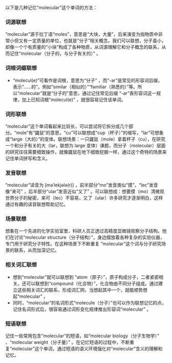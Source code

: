 以下是几种记忆“molecular”这个单词的方法：

### 词源联想
“molecular”源于拉丁语“moles”，意思是“大块，大量”，后来演变为指物质中非常小但又有一定质量的单位，也就是“分子”相关概念。我们可以联想，分子虽小，却像一个个有质量的“小块”构成了各种物质，从词源理解它和分子概念的联系，从而记住“molecular（分子的，与分子有关的）” 。

### 词根词缀联想
 - “molecul(e)”可看作是词根，意思为“分子” ，而“-ar”是常见的形容词后缀，表示“……的”。例如“similar（相似的）”“familiar（熟悉的）”等。所以“molecular”就是“分子的”意思，通过记住常见后缀 “-ar”表形容词这一规律，加上已知词根“molecul(e)” ，就很容易记住该单词。

### 词形联想
“molecular”这个单词看起来比较长，可以尝试将它拆分成几个部分。“mole”有“鼹鼠”的意思，“cu”可以联想成“cup（杯子）”的缩写，“lar”可想象成“large（大的）”的变体。联想场景：一只鼹鼠（mole）拿着杯子（cu），在研究一个和分子有关的大（lar，联想为 large 变体）课题，而分子（molecular）层面的研究往往需要细致操作，就像鼹鼠在地下细致挖掘一样，通过这个奇特的场景来记住单词拼写和含义。

### 发音联想
“molecular”读音为 [məˈlekjələ(r)] ，前半部分“mo”发音类似“摸”，“lec”发音像“来可” ，后半部分“ular”发音近似“又了” 。可以联想成：想要摸（mo）清微观世界分子的秘密，来可（lec）不容易，又了（ular）许多研究才逐渐明白，这样通过有趣的读音联想帮助记忆。

### 场景联想
想象在一个先进的化学实验室里，科研人员正透过高精度显微镜观察分子结构。他们在讨论“molecular structure（分子结构）”，身边摆放着各种复杂的实验仪器，专门用于研究分子特性。在这种场景下不断重复 “molecular”这个词与分子研究场景的联系，从而加深记忆。

### 相关词汇联想
 - 想到“molecular”就可以联想到 “atom（原子）”，原子构成分子，二者紧密相关。还可以联想到“compound（化合物）”，化合物由不同分子组成。通过建立这些相关词汇的联系，形成词汇网，当想起其中一个，就能顺势想起“molecular” 。
 - 同时，“molecular”的名词形式“molecule（分子）”也可以作为联想记忆的点，记住名词形式后，很容易通过词形变化规律推出形容词“molecular” 。

### 短语联想
记住一些常用包含“molecular”的短语，如“molecular biology（分子生物学）” 、“molecular weight（分子量）” 。在记忆短语的过程中，不断重复“molecular”这个单词，通过短语的语义环境强化对“molecular”含义的理解和记忆。 